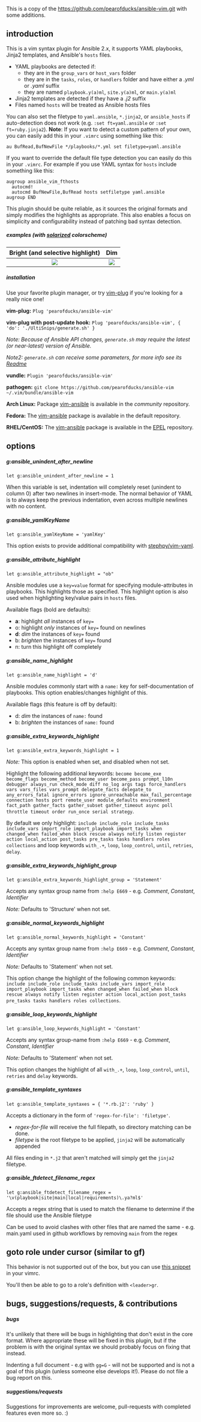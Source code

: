 
This is a copy of the https://github.com/pearofducks/ansible-vim.git with some additions.

## introduction

This is a vim syntax plugin for Ansible 2.x, it supports YAML playbooks, Jinja2 templates, and Ansible's `hosts` files.

- YAML playbooks are detected if:
  - they are in the `group_vars` or `host_vars` folder
  - they are in the `tasks`, `roles`, or `handlers` folder and have either a *.yml* or *.yaml* suffix
  - they are named `playbook.y(a)ml`, `site.y(a)ml`, or `main.y(a)ml`
- Jinja2 templates are detected if they have a *.j2* suffix
- Files named `hosts` will be treated as Ansible hosts files

You can also set the filetype to `yaml.ansible`, `*.jinja2`, or `ansible_hosts` if auto-detection does not work (e.g. `:set ft=yaml.ansible` or `:set ft=ruby.jinja2`). **Note**: If you want to detect a custom pattern of your own, you can easily add this in your `.vimrc` using something like this:

```vim
au BufRead,BufNewFile */playbooks/*.yml set filetype=yaml.ansible
```

If you want to override the default file type detection you can easily do this in your `.vimrc`. For example if you use YAML syntax for `hosts` include something like this:

```vim
augroup ansible_vim_fthosts
  autocmd!
  autocmd BufNewFile,BufRead hosts setfiletype yaml.ansible
augroup END
```

This plugin should be quite reliable, as it sources the original formats and simply modifies the highlights as appropriate. This also enables a focus on simplicity and configurability instead of patching bad syntax detection.

##### examples (with [solarized](https://github.com/altercation/vim-colors-solarized) colorscheme)

Bright (and selective highlight)     |  Dim
:-----------------------------------:|:-------------------------:
![](http://i.imgur.com/whBOZZK.png)  |  ![](http://i.imgur.com/XS0T00e.png)

##### installation

Use your favorite plugin manager, or try [vim-plug](https://github.com/junegunn/vim-plug) if you're looking for a really nice one!

**vim-plug:** `Plug 'pearofducks/ansible-vim'`

**vim-plug with post-update hook:** `Plug 'pearofducks/ansible-vim', { 'do':
'./UltiSnips/generate.sh' }`

*Note: Because of Ansible API changes, `generate.sh` may require the latest (or near-latest) version of Ansible.*

*Note2: `generate.sh` can receive some parameters, for more info see its [Readme](https://github.com/pearofducks/ansible-vim/tree/master/UltiSnips#script-parameters)*

**vundle:** `Plugin 'pearofducks/ansible-vim'`

**pathogen:** `git clone https://github.com/pearofducks/ansible-vim ~/.vim/bundle/ansible-vim`

**Arch Linux:** Package [vim-ansible](https://www.archlinux.org/packages/community/any/vim-ansible/) is available in the *community* repository.

**Fedora:** The [vim-ansible](https://src.fedoraproject.org/rpms/vim-ansible) package is available in the default repository.

**RHEL/CentOS:** The [vim-ansible](https://src.fedoraproject.org/rpms/vim-ansible) package is available in the [EPEL](https://fedoraproject.org/wiki/EPEL) repository.

## options

##### g:ansible_unindent_after_newline

`let g:ansible_unindent_after_newline = 1`

When this variable is set, indentation will completely reset (unindent to column 0) after two newlines in insert-mode. The normal behavior of YAML is to always keep the previous indentation, even across multiple newlines with no content.

##### g:ansible_yamlKeyName

`let g:ansible_yamlKeyName = 'yamlKey'`

This option exists to provide additional compatibility with [stephpy/vim-yaml](https://github.com/stephpy/vim-yaml).

##### g:ansible_attribute_highlight
`let g:ansible_attribute_highlight = "ob"`

Ansible modules use a `key=value` format for specifying module-attributes in playbooks. This highlights those as specified. This highlight option is also used when highlighting key/value pairs in `hosts` files.

Available flags (bold are defaults):

- **a**: highlight *all* instances of `key=`
- o: highlight *only* instances of `key=` found on newlines
- **d**: *dim* the instances of `key=` found
- b: *brighten* the instances of `key=` found
- n: turn this highlight off completely

##### g:ansible_name_highlight
`let g:ansible_name_highlight = 'd'`

Ansible modules commonly start with a `name:` key for self-documentation of playbooks. This option enables/changes highlight of this.

Available flags (this feature is off by default):

- d: *dim* the instances of `name:` found
- b: *brighten* the instances of `name:` found

##### g:ansible_extra_keywords_highlight
`let g:ansible_extra_keywords_highlight = 1`

*Note:* This option is enabled when set, and disabled when not set.

Highlight the following additional keywords: `become become_exe become_flags become_method become_user become_pass prompt_l10n debugger always_run check_mode diff no_log args tags force_handlers vars vars_files vars_prompt delegate_facts delegate_to any_errors_fatal ignore_errors ignore_unreachable max_fail_percentage connection hosts port remote_user module_defaults environment fact_path gather_facts gather_subset gather_timeout async poll throttle timeout order run_once serial strategy`.

By default we only highlight: `include include_role include_tasks include_vars import_role import_playbook import_tasks when changed_when failed_when block rescue always notify listen register action local_action post_tasks pre_tasks tasks handlers roles collections` and loop keywords `with_.+`, `loop`, `loop_control`, `until`, `retries`, `delay`.

##### g:ansible_extra_keywords_highlight_group
`let g:ansible_extra_keywords_highlight_group = 'Statement'`

Accepts any syntax group name from `:help E669` - e.g. _Comment_, _Constant_, _Identifier_

*Note:* Defaults to 'Structure' when not set.

##### g:ansible_normal_keywords_highlight
`let g:ansible_normal_keywords_highlight = 'Constant'`

Accepts any syntax group name from `:help E669` - e.g. _Comment_, _Constant_, _Identifier_

*Note:* Defaults to 'Statement' when not set.

This option change the highlight of the following common keywords: `include include_role include_tasks include_vars import_role import_playbook import_tasks when changed_when failed_when block rescue always notify listen register action local_action post_tasks pre_tasks tasks handlers roles collections`.

##### g:ansible_loop_keywords_highlight
`let g:ansible_loop_keywords_highlight = 'Constant'`

Accepts any syntax group-name from `:help E669` - e.g. _Comment_, _Constant_, _Identifier_

*Note:* Defaults to 'Statement' when not set.

This option changes the highlight of all `with_.+`, `loop`, `loop_control`, `until`, `retries` and `delay` keywords.

##### g:ansible_template_syntaxes
`let g:ansible_template_syntaxes = { '*.rb.j2': 'ruby' }`

Accepts a dictionary in the form of `'regex-for-file': 'filetype'`.
- _regex-for-file_ will receive the full filepath, so directory matching can be done.
- _filetype_ is the root filetype to be applied, `jinja2` will be automatically appended

All files ending in `*.j2` that aren't matched will simply get the `jinja2` filetype.

##### g:ansible_ftdetect_filename_regex
`let g:ansible_ftdetect_filename_regex = '\v(playbook|site|main|local|requirements)\.ya?ml$'`

Accepts a regex string that is used to match the filename to determine if the file should use the Ansible filetype

Can be used to avoid clashes with other files that are named the same - e.g. main.yaml used in github workflows by removing `main` from the regex

## goto role under cursor (similar to gf)

This behavior is not supported out of the box, but you can use [this snippet](https://gist.github.com/mtyurt/3529a999af675a0aff00eb14ab1fdde3) in your vimrc.

You'll then be able to go to a role's definition with `<leader>gr`.

## bugs, suggestions/requests, & contributions

##### bugs

It's unlikely that there will be bugs in highlighting that don't exist in the core format. Where appropriate these will be fixed in this plugin, but if the problem is with the original syntax we should probably focus on fixing that instead.

Indenting a full document - e.g with `gg=G` - will not be supported and is not a goal of this plugin (unless someone else develops it!). Please do not file a bug report on this.

##### suggestions/requests

Suggestions for improvements are welcome, pull-requests with completed features even more so. :)

